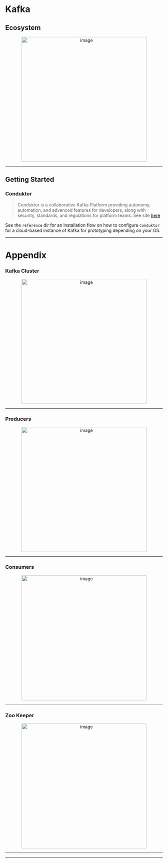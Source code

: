# Kafka 

## Ecosystem 

<p align="center">
    <img width="400" alt="image" src="https://github.com/user-attachments/assets/c8533459-da09-45d1-9f94-801c881691bf" />
</p>

--------

## Getting Started 

### Conduktor 

> Conduktor is a collaborative Kafka Platform providing autonomy, automation, and advanced features for developers, along with security, standards, and regulations for platform teams. See site [here](https://conduktor.io/)

See the `reference` dir for an installation flow on how to configure `Conduktor` for a cloud-based instance of Kafka for prototyping depending on your OS. 

-------

# Appendix

### Kafka Cluster

<p align="center">
<img width="400" alt="image" src="https://github.com/user-attachments/assets/9ead8b35-d76d-45e1-a9f6-6fe904f47a57" />
</p>

--------


### Producers

<p align="center">
<img width="400" alt="image" src="https://github.com/user-attachments/assets/59cca50d-4c12-4140-b9b1-07517e7ed2ef" />
</p>

--------

### Consumers

<p align="center">
<img width="400" alt="image" src="https://github.com/user-attachments/assets/0c446354-9d1c-4ae4-aaed-2bd58262262a" />
</p>

--------

### Zoo Keeper

<p align="center">
<img width="400" alt="image" src="https://github.com/user-attachments/assets/6c641326-ba2d-4440-8990-98980168d5b0" />
</p>

--------




--------

